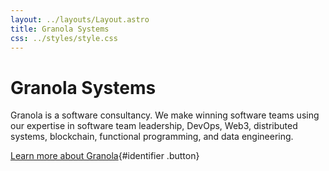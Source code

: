 ```yaml
---
layout: ../layouts/Layout.astro
title: Granola Systems
css: ../styles/style.css
---
```


# Granola Systems

Granola is a software consultancy. We make winning software teams using our
expertise in software team leadership, DevOps, Web3, distributed systems,
blockchain, functional programming, and data engineering.

[Learn more about Granola](/about){#identifier .button}